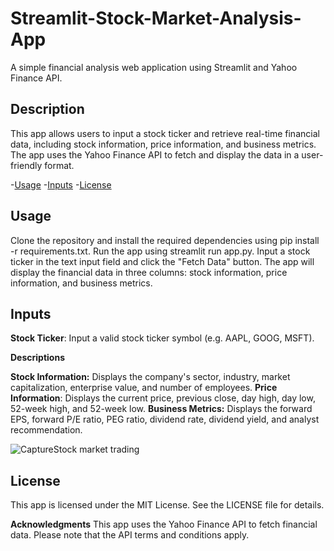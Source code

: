 # Streamlit-Stock-Market-Analysis-App

A simple financial analysis web application using Streamlit and Yahoo Finance API.

## Description
This app allows users to input a stock ticker and retrieve real-time financial data, including stock information, price information, and business metrics. The app uses the Yahoo Finance API to fetch and display the data in a user-friendly format.

-[Usage](#usage)
-[Inputs](#inputs)
-[License](#license)

## Usage
Clone the repository and install the required dependencies using pip install -r requirements.txt.
Run the app using streamlit run app.py.
Input a stock ticker in the text input field and click the "Fetch Data" button.
The app will display the financial data in three columns: stock information, price information, and business metrics.

## Inputs
**Stock Ticker**: Input a valid stock ticker symbol (e.g. AAPL, GOOG, MSFT).

**Descriptions**

**Stock Information:** Displays the company's sector, industry, market capitalization, enterprise value, and number of employees.
**Price Information**: Displays the current price, previous close, day high, day low, 52-week high, and 52-week low.
**Business Metrics:** Displays the forward EPS, forward P/E ratio, PEG ratio, dividend rate, dividend yield, and analyst recommendation.

![CaptureStock market trading](https://github.com/user-attachments/assets/2d834500-88e7-4529-a943-d79120413ae0)


## License
This app is licensed under the MIT License. See the LICENSE file for details.

**Acknowledgments**
This app uses the Yahoo Finance API to fetch financial data. Please note that the API terms and conditions apply.

